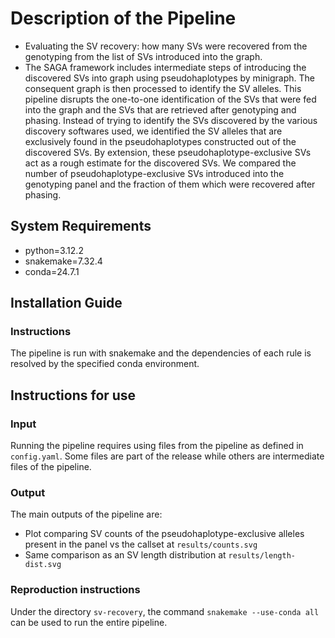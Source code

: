 # Description of the Pipeline

- Evaluating the SV recovery: how many SVs were recovered from the genotyping from the list of SVs introduced into the graph.
- The SAGA framework includes intermediate steps of introducing the discovered SVs into graph using pseudohaplotypes by minigraph. The consequent graph is then processed to identify the SV alleles. This pipeline disrupts the one-to-one identification of the SVs that were fed into the graph and the SVs that are retrieved after genotyping and phasing. Instead of trying to identify the SVs discovered by the various discovery softwares used, we identified the SV alleles that are exclusively found in the pseudohaplotypes constructed out of the discovered SVs. By extension, these pseudohaplotype-exclusive SVs act as a rough estimate for the discovered SVs. We compared the number of pseudohaplotype-exclusive SVs introduced into the genotyping panel and the fraction of them which were recovered after phasing.

## System Requirements

- python=3.12.2
- snakemake=7.32.4
- conda=24.7.1

## Installation Guide

### Instructions

The pipeline is run with snakemake and the dependencies of each rule is resolved by the specified conda environment.

## Instructions for use

### Input

Running the pipeline requires using files from the pipeline as defined in `config.yaml`. Some files are part of the release while others are intermediate files of the pipeline.

### Output

The main outputs of the pipeline are:

- Plot comparing SV counts of the pseudohaplotype-exclusive alleles present in the panel vs the callset at `results/counts.svg`
- Same comparison as an SV length distribution at `results/length-dist.svg`

### Reproduction instructions

Under the directory `sv-recovery`, the command `snakemake --use-conda all` can be used to run the entire pipeline.